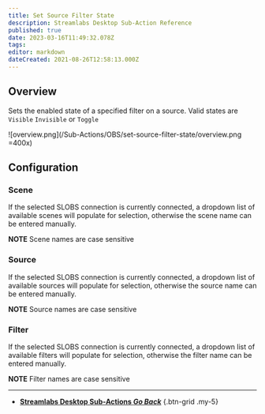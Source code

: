 ```yaml
---
title: Set Source Filter State
description: Streamlabs Desktop Sub-Action Reference
published: true
date: 2023-03-16T11:49:32.078Z
tags: 
editor: markdown
dateCreated: 2021-08-26T12:58:13.000Z
---
```


## Overview
Sets the enabled state of a specified filter on a source. Valid states are `Visible` `Invisible` or `Toggle`

![overview.png](/Sub-Actions/OBS/set-source-filter-state/overview.png =400x)

## Configuration
### Scene
If the selected SLOBS connection is currently connected, a dropdown list of available scenes will populate for selection, otherwise the scene name can be entered manually.

**NOTE** Scene names are case sensitive 

### Source
If the selected SLOBS connection is currently connected, a dropdown list of available sources will populate for selection, otherwise the source name can be entered manually.

**NOTE** Source names are case sensitive

### Filter
If the selected SLOBS connection is currently connected, a dropdown list of available filters will populate for selection, otherwise the filter name can be entered manually.

**NOTE** Filter names are case sensitive

---

- [<i class="mdi mdi-chevron-left"></i> **Streamlabs Desktop Sub-Actions *Go Back***](/Sub-Actions/Streamlabs-Desktop)
{.btn-grid .my-5}